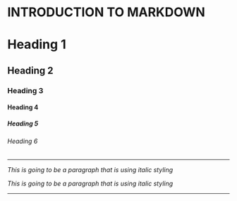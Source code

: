 # INTRODUCTION TO MARKDOWN

<!--HEADING-->
# Heading 1
## Heading 2
### Heading 3
#### Heading 4
##### Heading 5
###### Heading 6

---

<!--Italics-->

_This is going to be a paragraph that is using italic styling_

*This is going to be a paragraph that is using italic styling*

---
